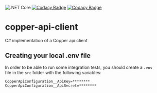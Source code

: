 ![.NET Core](https://github.com/trakx/copper-api-client/workflows/.NET%20Core/badge.svg)
[![Codacy Badge](https://app.codacy.com/project/badge/Grade/85c163c1a0fe472199f2e9f8c26eb535)](https://www.codacy.com/gh/trakx/copper-api-client/dashboard?utm_source=github.com&amp;utm_medium=referral&amp;utm_content=trakx/copper-api-client&amp;utm_campaign=Badge_Grade)
[![Codacy Badge](https://app.codacy.com/project/badge/Coverage/85c163c1a0fe472199f2e9f8c26eb535)](https://www.codacy.com/gh/trakx/copper-api-client/dashboard?utm_source=github.com&utm_medium=referral&utm_content=trakx/copper-api-client&utm_campaign=Badge_Coverage)

# copper-api-client
C# implementation of a Copper api client

## Creating your local .env file

In order to be able to run some integration tests, you should create a `.env` file in the `src` folder with the following variables:

```secretsEnvVariables
CopperApiConfiguration__ApiKey=********
CopperApiConfiguration__ApiSecret=********
```
